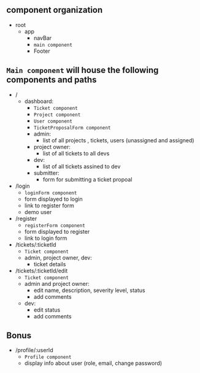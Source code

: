 ## component organization
- root
    - app
        - navBar
        - `main component`
        - Footer

## `Main component` will house the following components and paths
- / 
    - dashboard: 
        - `Ticket component`
        - `Project component`
        - `User component`
        - `TicketProposalForm component`
        - admin: 
            - list of all projects , tickets, users (unassigned and assigned)
        - project owner: 
            - list of all tickets to all devs
        - dev: 
            - list of all tickets assined to dev
        - submitter: 
            - form for submitting a ticket propoal
- /login
    - `loginForm component`
    - form displayed to login
    - link to register form
    - demo user
- /register
    - `registerForm component`
    - form displayed to register
    - link to login form
- /tickets/:ticketId
    - `Ticket component`
    - admin, project owner, dev: 
        - ticket details
- /tickets/:ticketId/edit
    - `Ticket component`
    - admin and project owner: 
        - edit name, description, severity level, status
        - add comments
    - dev: 
        - edit status
        - add comments



## Bonus
- /profile/:userId
    - `Profile component`
    - display info about user (role, email, change password)